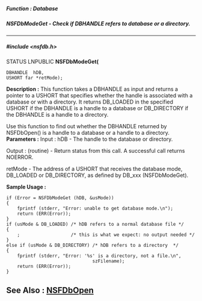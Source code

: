 ##### Function : Database
##### NSFDbModeGet - Check if DBHANDLE refers to database or a directory.
---
##### #include <nsfdb.h>
STATUS LNPUBLIC **NSFDbModeGet(**

	DBHANDLE  hDB,
	USHORT far *retMode);
**Description :**
This function takes a DBHANDLE as input and returns a pointer to a USHORT that 
specifies whether the handle is associated with a database or with a 
directory.  It returns DB_LOADED in the specified USHORT if the DBHANDLE is a 
handle to a database or DB_DIRECTORY if the DBHANDLE is a handle to a directory.

Use this function to find out whether the DBHANDLE returned by NSFDbOpen() is a 
handle to a database or a handle to a directory.
**Parameters :**
Input :
hDB  -  The handle to the database or directory.

Output :
(routine)  -  Return status from this call.  A successful call returns NOERROR.


retMode  -  The address of a USHORT that receives the database mode, DB_LOADED or DB_DIRECTORY, as defined by DB_xxx (NSFDbModeGet).

**Sample Usage :**
```
if (Error = NSFDbModeGet (hDB, &usMode))
{
    fprintf (stderr, "Error: unable to get database mode.\n");
    return (ERR(Error));
}
if (usMode & DB_LOADED) /* hDB refers to a normal database file */
{
    ;                   /* this is what we expect: no output needed */
}
else if (usMode & DB_DIRECTORY) /* hDB refers to a directory  */
{
    fprintf (stderr, "Error: '%s' is a directory, not a file.\n",
                                szFilename);
    return (ERR(Error));
}
```
**See Also :**
[NSFDbOpen](D:/md_files/NSFDbOpen.md)
---
